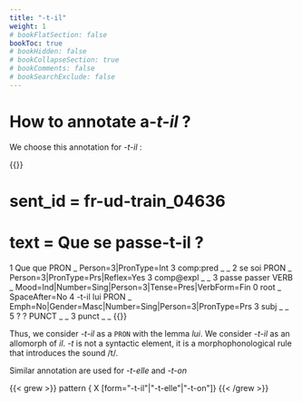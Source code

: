 ```yaml
---
title: "-t-il"
weight: 1
# bookFlatSection: false
bookToc: true
# bookHidden: false
# bookCollapseSection: true
# bookComments: false
# bookSearchExclude: false
---
```




# How to annotate a-*t-il* ? 

We choose this annotation for *-t-il* : 

{{<conll>}}
# sent_id = fr-ud-train_04636
# text = Que se passe-t-il ?
1	Que	que	PRON	_	Person=3|PronType=Int	3	comp:pred	_	_
2	se	soi	PRON	_	Person=3|PronType=Prs|Reflex=Yes	3	comp@expl	_	_
3	passe	passer	VERB	_	Mood=Ind|Number=Sing|Person=3|Tense=Pres|VerbForm=Fin	0	root	_	SpaceAfter=No
4	-t-il	lui	PRON	_	Emph=No|Gender=Masc|Number=Sing|Person=3|PronType=Prs	3	subj	_	_
5	?	?	PUNCT	_	_	3	punct	_	_
{{</conll>}}

Thus, we consider *-t-il* as a `PRON` with the lemma *lui*.
We consider *-t-il* as an allomorph of *il*.
*-t* is not a syntactic element, it is a morphophonological rule that introduces the sound /t/.

Similar annotation are used for *-t-elle* and *-t-on* 

{{< grew >}}
pattern { X [form="-t-il"|"-t-elle"|"-t-on"]}
{{< /grew >}}
